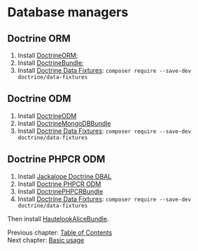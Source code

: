 # Database managers

## Doctrine ORM
1. Install [DoctrineORM](http://doctrine-orm.readthedocs.org/projects/doctrine-orm/en/latest/reference/configuration.html);
2. Install [DoctrineBundle](http://symfony.com/doc/master/bundles/DoctrineBundle/installation.html);
3. Install [Doctrine Data Fixtures](https://github.com/doctrine/data-fixtures): `composer require --save-dev doctrine/data-fixtures`

## Doctrine ODM
1. Install [DoctrineODM](http://doctrine-orm.readthedocs.org/projects/doctrine-mongodb-odm/en/latest/reference/introduction.html#setup)
2. Install [DoctrineMongoDBBundle](http://symfony.com/doc/current/bundles/DoctrineMongoDBBundle/index.html#installation)
3. Install [Doctrine Data Fixtures](https://github.com/doctrine/data-fixtures): `composer require --save-dev doctrine/data-fixtures`

## Doctrine PHPCR ODM
1. Install [Jackalope Doctrine DBAL](https://github.com/jackalope/jackalope-doctrine-dbal#installation)
2. Install [Doctrine PHPCR ODM](http://doctrine-orm.readthedocs.org/projects/doctrine-phpcr-odm/en/latest/reference/installation-configuration.html)
3. Install [DoctrinePHPCRBundle](http://symfony.com/doc/current/cmf/bundles/phpcr_odm/introduction.html)
4. Install [Doctrine Data Fixtures](https://github.com/doctrine/data-fixtures): `composer require --save-dev doctrine/data-fixtures`

Then install [HautelookAliceBundle](https://github.com/hautelook/AliceBundle#installation).

Previous chapter: [Table of Contents](../README.md#documentation)<br />
Next chapter: [Basic usage](../README.md#basic-usage)
